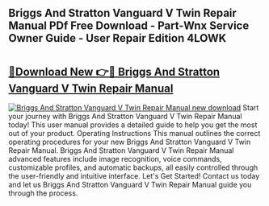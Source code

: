 ## Briggs And Stratton Vanguard V Twin Repair Manual PDf Free Download - Part-Wnx Service Owner Guide - User Repair Edition 4LOWK

# <h2><a href="http://bc36768.oget.top/?id=Briggs+And+Stratton+Vanguard+V+Twin+Repair+Manual">🔗Download New 👉🔴 Briggs And Stratton Vanguard V Twin Repair Manual</a></h2>

[![Briggs And Stratton Vanguard V Twin Repair Manual new download](https://i.imgur.com/5g1atiW.png)](http://bc36768.oget.top/?id=Briggs+And+Stratton+Vanguard+V+Twin+Repair+Manual)
Start your journey with Briggs And Stratton Vanguard V Twin Repair Manual today! This user manual provides a detailed guide to help you get the most out of your product. Operating Instructions This manual outlines the correct operating procedures for your new Briggs And Stratton Vanguard V Twin Repair Manual. Briggs And Stratton Vanguard V Twin Repair Manual advanced features include image recognition, voice commands, customizable profiles, and automatic backups, all easily controlled through the user-friendly and intuitive interface. Let's Get Started! Contact us today and let us Briggs And Stratton Vanguard V Twin Repair Manual guide you through the process.
